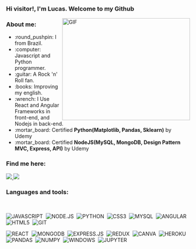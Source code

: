 ### Hi visitor!, I'm Lucas. Welcome to my Github

<img align="right" alt="GIF" src="Documentos/Prints/escritorio.gif" width="350" height="280" />

### About me:
  
  <ul>
    <li> :round_pushpin: I from Brazil.</li>
    <li> :computer: Javascript and Python programmer.</li>
    <li> :guitar: A Rock 'n' Roll fan.</li>
    <li> :books: Improving my english.</li>
    <li> :wrench: I Use React and Angular Frameworks in front-end, and Nodejs in back-end.</li>
    <li> :mortar_board: Certified <b>Python(Matplotlib, Pandas, Sklearn)</b> by Udemy</li>
    <li> :mortar_board: Certified <b>NodeJS(MySQL, MongoDB, Design Pattern MVC, Express, API)</b> by Udemy</li>
  </ul>

### Find me here:

  <a href="https://www.linkedin.com/in/jos%C3%A9-lucas-freitas-8ba524150/" alt="Linkedin">
    <img src="https://img.shields.io/badge/LinkedIn-0077B5?style=for-the-badge&logo=linkedin&logoColor=white" />
  </a>
  
  <a href="https://www.instagram.com/jlucasgf/?hl=pt-br" alt="Instagram">
    <img src="https://img.shields.io/badge/Instagram-E4405F?style=for-the-badge&logo=instagram&logoColor=white"/>
  </a>

</br>

### Languages and tools:

</br>


![JAVASCRIPT](https://img.shields.io/badge/JavaScript-F7DF1E?style=for-the-badge&logo=javascript&logoColor=black)&nbsp;
![NODE.JS](https://img.shields.io/badge/Node.js-43853D?style=for-the-badge&logo=node.js&logoColor=white)&nbsp;
![PYTHON](https://img.shields.io/badge/Python-3776AB?style=for-the-badge&logo=python&logoColor=white)&nbsp;
![CSS3](https://img.shields.io/badge/CSS3-1572B6?style=for-the-badge&logo=css3&logoColor=white)&nbsp;
![MYSQL](https://img.shields.io/badge/MySQL-316192?style=for-the-badge&logo=mysql&logoColor=white)&nbsp;
![ANGULAR](https://img.shields.io/badge/Angular-DD0031?style=for-the-badge&logo=angular&logoColor=white)&nbsp;
![HTML5](https://img.shields.io/badge/HTML5-E34F26?style=for-the-badge&logo=html5&logoColor=white)&nbsp;
![GIT](https://img.shields.io/badge/Git-F05032?style=for-the-badge&logo=git&logoColor=white)&nbsp;

![REACT](https://img.shields.io/badge/react%20-%2320232a.svg?&style=for-the-badge&logo=react&logoColor=%2361DAFB)&nbsp;
![MONGODB](https://img.shields.io/badge/MongoDB-%234ea94b.svg?&style=for-the-badge&logo=mongodb&logoColor=white)&nbsp;
![EXPRESS.JS](https://img.shields.io/badge/express.js%20-%23404d59.svg?&style=for-the-badge)&nbsp;
![REDUX](https://img.shields.io/badge/redux%20-%23593d88.svg?&style=for-the-badge&logo=redux&logoColor=white)&nbsp;
![CANVA](https://img.shields.io/badge/Canva%20-%2300C4CC.svg?&style=for-the-badge&logo=Canva&logoColor=white)&nbsp;
![HEROKU](https://img.shields.io/badge/heroku%20-%23430098.svg?&style=for-the-badge&logo=heroku&logoColor=white)&nbsp;
![PANDAS](https://img.shields.io/badge/pandas%20-%23150458.svg?&style=for-the-badge&logo=pandas&logoColor=white)&nbsp;
![NUMPY](https://img.shields.io/badge/numpy%20-%23013243.svg?&style=for-the-badge&logo=numpy&logoColor=white)&nbsp;
![WINDOWS](https://img.shields.io/badge/Windows-0078D6?style=for-the-badge&logo=windows&logoColor=white)&nbsp;
![JUPYTER](https://img.shields.io/badge/Jupyter%20-%23F37626.svg?&style=for-the-badge&logo=Jupyter&logoColor=white)&nbsp;

</br>
